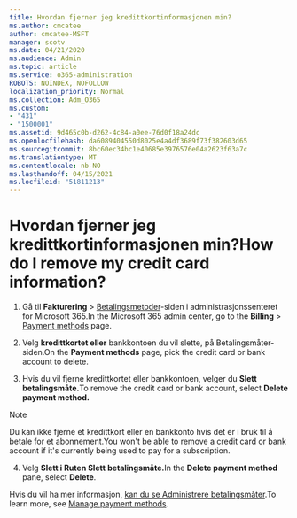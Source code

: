```yaml
---
title: Hvordan fjerner jeg kredittkortinformasjonen min?
ms.author: cmcatee
author: cmcatee-MSFT
manager: scotv
ms.date: 04/21/2020
ms.audience: Admin
ms.topic: article
ms.service: o365-administration
ROBOTS: NOINDEX, NOFOLLOW
localization_priority: Normal
ms.collection: Adm_O365
ms.custom:
- "431"
- "1500001"
ms.assetid: 9d465c0b-d262-4c84-a0ee-76d0f18a24dc
ms.openlocfilehash: da6089404550d8025e4a4df3689f73f382603d65
ms.sourcegitcommit: 8bc60ec34bc1e40685e3976576e04a2623f63a7c
ms.translationtype: MT
ms.contentlocale: nb-NO
ms.lasthandoff: 04/15/2021
ms.locfileid: "51811213"
---
```

# <a name="how-do-i-remove-my-credit-card-information"></a><span data-ttu-id="782c5-102">Hvordan fjerner jeg kredittkortinformasjonen min?</span><span class="sxs-lookup"><span data-stu-id="782c5-102">How do I remove my credit card information?</span></span>

1. <span data-ttu-id="782c5-103">Gå til **Fakturering** \> [Betalingsmetoder](https://go.microsoft.com/fwlink/p/?linkid=2018806)-siden i administrasjonssenteret for Microsoft 365.</span><span class="sxs-lookup"><span data-stu-id="782c5-103">In the Microsoft 365 admin center, go to the **Billing** \> [Payment methods](https://go.microsoft.com/fwlink/p/?linkid=2018806) page.</span></span>

2. <span data-ttu-id="782c5-104">Velg **kredittkortet eller** bankkontoen du vil slette, på Betalingsmåter-siden.</span><span class="sxs-lookup"><span data-stu-id="782c5-104">On the **Payment methods** page, pick the credit card or bank account to delete.</span></span>

3. <span data-ttu-id="782c5-105">Hvis du vil fjerne kredittkortet eller bankkontoen, velger du **Slett betalingsmåte.**</span><span class="sxs-lookup"><span data-stu-id="782c5-105">To remove the credit card or bank account, select **Delete payment method.**</span></span>

> [!NOTE]
> <span data-ttu-id="782c5-106">Du kan ikke fjerne et kredittkort eller en bankkonto hvis det er i bruk til å betale for et abonnement.</span><span class="sxs-lookup"><span data-stu-id="782c5-106">You won't be able to remove a credit card or bank account if it's currently being used to pay for a subscription.</span></span>

4. <span data-ttu-id="782c5-107">Velg **Slett i Ruten Slett** **betalingsmåte.**</span><span class="sxs-lookup"><span data-stu-id="782c5-107">In the **Delete payment method** pane, select **Delete**.</span></span>

<span data-ttu-id="782c5-108">Hvis du vil ha mer informasjon, [kan du se Administrere betalingsmåter](https://docs.microsoft.com/microsoft-365/commerce/billing-and-payments/manage-payment-methods).</span><span class="sxs-lookup"><span data-stu-id="782c5-108">To learn more, see [Manage payment methods](https://docs.microsoft.com/microsoft-365/commerce/billing-and-payments/manage-payment-methods).</span></span>